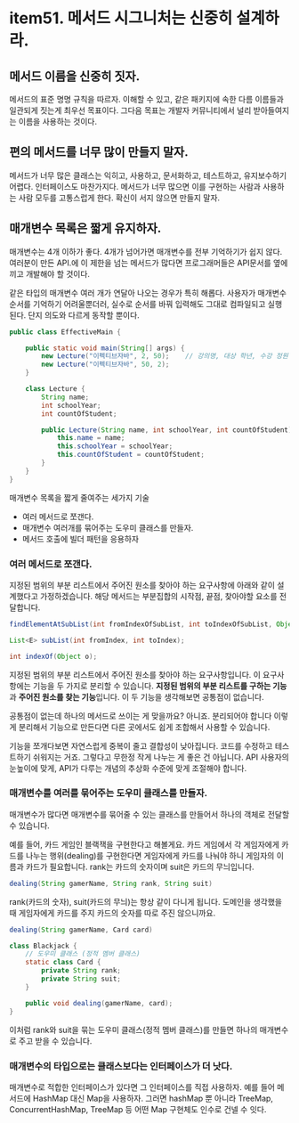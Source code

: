 # item51. 메서드 시그니처는 신중히 설계하라.

## 메서드 이름을 신중히 짓자.

메서드의 표준 명명 규칙을 따르자. 이해할 수 있고, 같은 패키지에 속한 다름 이름들과 일관되게 짓는게 최우선 목표이다. 그다음 목표는 개발자 커뮤니티에서 널리 받아들여지는 이름을 사용하는 것이다.

## 편의 메서드를 너무 많이 만들지 말자.

메서드가 너무 많은 클래스는 익히고, 사용하고, 문서화하고, 테스트하고, 유지보수하기 어렵다. 인터페이스도 마찬가지다. 메서드가 너무 많으면 이를 구현하는 사람과 사용하는 사람 모두를 고통스럽게 한다. 확신이 서지 않으면 만들지 말자.

## 매개변수 목록은 짧게 유지하자.

매개변수는 4개 이하가 좋다. 4개가 넘어가면 매개변수를 전부 기억하기가 쉽지 않다. 여러분이 만든 API.에 이 제한을 넘는 메서드가 많다면 프로그래머들은 API문서를 옆에 끼고 개발해야 할 것이다.&#x20;

같은 타입의 매개변수 여러 개가 연달아 나오는 경우가 특히 해롭다. 사용자가 매개변수 순서를 기억하기 어려울뿐더러, 실수로 순서를 바꿔 입력해도 그대로 컴파일되고 실행 된다. 단지 의도와 다르게 동작할 뿐이다.

```java
public class EffectiveMain {

    public static void main(String[] args) {
        new Lecture("이펙티브자바", 2, 50);    // 강의명, 대상 학년, 수강 정원
        new Lecture("이펙티브자바", 50, 2);
    }

    class Lecture {
        String name;
        int schoolYear;
        int countOfStudent;

        public Lecture(String name, int schoolYear, int countOfStudent) {
            this.name = name;
            this.schoolYear = schoolYear;
            this.countOfStudent = countOfStudent;
        }
    }
}
```

매개변수 목록을 짧게 줄여주는 세가지 기술

* 여러 메서드로 쪼갠다.
* 매개변수 여러개를 묶어주는 도우미 클래스를 만들자.
* 메서드 호출에 빌더 패턴을 응용하자



### 여러 메서드로 쪼갠다.

&#x20;

지정된 범위의 부분 리스트에서 주어진 원소를 찾아야 하는 요구사항에 아래와 같이 설계했다고 가정하겠습니다. 해당 메서드는 부분집합의 시작점, 끝점, 찾아야할 요소를 전달합니다.

```java
findElementAtSubList(int fromIndexOfSubList, int toIndexOfSubList, Object element);
```

```java
List<E> subList(int fromIndex, int toIndex);

int indexOf(Object o);
```

&#x20;지정된 범위의 부분 리스트에서 주어진 원소를 찾아야 하는 요구사항입니다. 이 요구사항에는 기능을 두 가지로 분리할 수 있습니다. **지정된 범위의 부분 리스트를 구하는 기능**과 **주어진 원소를 찾는 기능**입니다. 이 두 기능을 생각해보면 공통점이 없습니다.

공통점이 없는데 하나의 메서드로 쓰이는 게 맞을까요? 아니죠. 분리되어야 합니다 이렇게 분리해서 기능으로 만든다면 다른 곳에서도 쉽게 조합해서 사용할 수 있습니다.

기능을 쪼개다보면 자연스럽게 중복이 줄고 결합성이 낮아집니다. 코드를 수정하고 테스트하기 쉬워지는 거죠. 그렇다고 무한정 작게 나누는 게 좋은 건 아닙니다. API 사용자의 눈높이에 맞게, API가 다루는 개념의 추상화 수준에 맞게 조절해야 합니다.

### 매개변수를 여러를 묶어주는 도우미 클래스를 만들자.

매개변수가 많다면 매개변수를 묶어줄 수 있는 클래스를 만들어서 하나의 객체로 전달할 수 있습니다.

예를 들어, 카드 게임인 블랙잭을 구현한다고 해볼게요. 카드 게임에서 각 게임자에게 카드를 나누는 행위(dealing)를 구현한다면 게임자에게 카드를 나눠야 하니 게임자의 이름과 카드가 필요합니다. rank는 카드의 숫자이며 suit은 카드의 무늬입니다.

```java
dealing(String gamerName, String rank, String suit)
```

rank(카드의 숫자), suit(카드의 무늬)는 항상 같이 다니게 됩니다. 도메인을 생각했을 때 게임자에게 카드를 주지 카드의 숫자를 따로 주진 않으니까요.

```java
dealing(String gamerName, Card card)
```

```java
class Blackjack {
    // 도우미 클래스 (정적 멤버 클래스)
    static class Card {
        private String rank;
        private String suit;
    }

    public void dealing(gamerName, card);
}
```

이처럼 rank와 suit을 묶는 도우미 클래스(정적 멤버 클래스)를 만들면 하나의 매개변수로 주고 받을 수 있습니다.

### 매개변수의 타입으로는 클래스보다는 인터페이스가 더 낫다.

매개변수로 적합한 인터페이스가 있다면 그 인터페이스를 직접 사용하자. 예를 들어 메서드에 HashMap 대신 Map을 사용하자. 그러면 hashMap 뿐 아니라 TreeMap, ConcurrentHashMap, TreeMap 등 어떤 Map 구현체도 인수로 건넬 수 잇다.&#x20;





